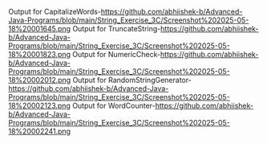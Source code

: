 Output for CapitalizeWords-https://github.com/abhiishek-b/Advanced-Java-Programs/blob/main/String_Exercise_3C/Screenshot%202025-05-18%20001645.png
Output for TruncateString-https://github.com/abhiishek-b/Advanced-Java-Programs/blob/main/String_Exercise_3C/Screenshot%202025-05-18%20001823.png
Output for NumericCheck-https://github.com/abhiishek-b/Advanced-Java-Programs/blob/main/String_Exercise_3C/Screenshot%202025-05-18%20002012.png
Output for RandomStringGenerator-https://github.com/abhiishek-b/Advanced-Java-Programs/blob/main/String_Exercise_3C/Screenshot%202025-05-18%20002123.png
Output for WordCounter-https://github.com/abhiishek-b/Advanced-Java-Programs/blob/main/String_Exercise_3C/Screenshot%202025-05-18%20002241.png
